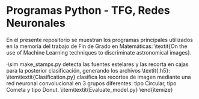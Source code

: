 # Programas Python - TFG, Redes Neuronales

En el presente repositorio se muestran los programas principales utilizados en la memoria del trabajo de Fin de Grado en Matemáticas: \textit{On the use of Machine Learning techniques to discriminate astronomical images}.

·\sim make_stamps.py detecta las fuentes estelares y las recorta en cajas para la posterior clasificación, generando los archivos \textit{.h5}: 
\item\textit{Clasification.py} clasifica los recortes de imagen mediante una red neuronal convolucional en 3 grupos diferentes: tipo Circular, tipo Cometa y tipo Donut.
\item\textit{Evaluate_model.py} 
\end{itemize}
